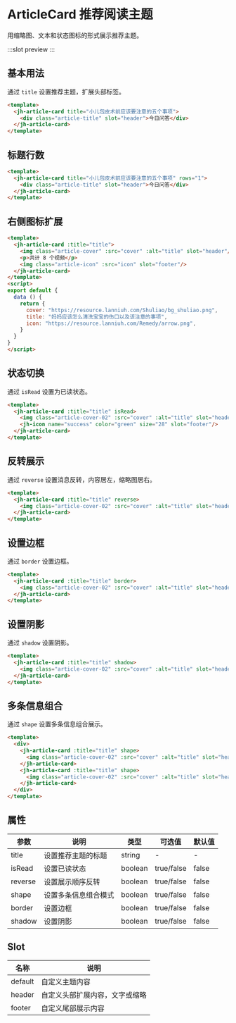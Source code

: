 # ArticleCard 推荐阅读主题

用缩略图、文本和状态图标的形式展示推荐主题。

:::slot preview
<ClientOnly>
  <jh-article-card-demo />
</ClientOnly>
:::

## 基本用法

通过 `title` 设置推荐主题，扩展头部标签。

```html
<template>
  <jh-article-card title="小儿包皮术前应该要注意的五个事项">
    <div class="article-title" slot="header">今日问答</div>
  </jh-article-card>
</template>
```

## 标题行数

```html
<template>
  <jh-article-card title="小儿包皮术前应该要注意的五个事项" rows="1">
    <div class="article-title" slot="header">今日问答</div>
  </jh-article-card>
</template>
```

## 右侧图标扩展

```html
<template>
  <jh-article-card :title="title">
    <img class="article-cover" :src="cover" :alt="title" slot="header"/>
    <p>共计 8 个视频</p>
    <img class="article-icon" :src="icon" slot="footer"/>
  </jh-article-card>
</template>
<script>
export default {
  data () {
    return {
      cover: "https://resource.lanniuh.com/Shuliao/bg_shuliao.png",
      title: "妈妈应该怎么清洗宝宝的伤口以及该注意的事项",
      icon: "https://resource.lanniuh.com/Remedy/arrow.png",
    }
  }
}
</script>
```

## 状态切换

通过 `isRead` 设置为已读状态。

```html
<template>
  <jh-article-card :title="title" isRead>
    <img class="article-cover-02" :src="cover" :alt="title" slot="header"/>
    <jh-icon name="success" color="green" size="28" slot="footer"/>
  </jh-article-card>
</template>
```

## 反转展示

通过 `reverse` 设置消息反转，内容居左，缩略图居右。

```html
<template>
  <jh-article-card :title="title" reverse>
    <img class="article-cover-02" :src="cover" :alt="title" slot="header" />
  </jh-article-card>
</template>
```

## 设置边框

通过 `border` 设置边框。

```html
<template>
  <jh-article-card :title="title" border>
    <img class="article-cover-02" :src="cover" :alt="title" slot="header" />
  </jh-article-card>
</template>
```

## 设置阴影

通过 `shadow` 设置阴影。

```html
<template>
  <jh-article-card :title="title" shadow>
    <img class="article-cover-02" :src="cover" :alt="title" slot="header" />
  </jh-article-card>
</template>
```

## 多条信息组合

通过 `shape` 设置多条信息组合展示。

```html
<template>
  <div>
    <jh-article-card :title="title" shape>
      <img class="article-cover-02" :src="cover" :alt="title" slot="header" />
    </jh-article-card>
    <jh-article-card :title="title" shape>
      <img class="article-cover-02" :src="cover" :alt="title" slot="header" />
    </jh-article-card>
  </div>
</template>
```

## 属性

| 参数 | 说明 | 类型 | 可选值 | 默认值 |
| --- | --- | --- | --- | --- |
| title | 设置推荐主题的标题 | string | - | - |
| isRead | 设置已读状态 | boolean | true/false | false |
| reverse | 设置展示顺序反转 | boolean | true/false | false |
| shape | 设置多条信息组合模式 | boolean | true/false | false |
| border | 设置边框 | boolean | true/false | false |
| shadow | 设置阴影 | boolean | true/false | false |

## Slot

| 名称  | 说明               |
| ------ | ------------------ |
| default  | 自定义主题内容 |
| header   | 自定义头部扩展内容，文字或缩略 |
| footer   | 自定义尾部展示内容 |
